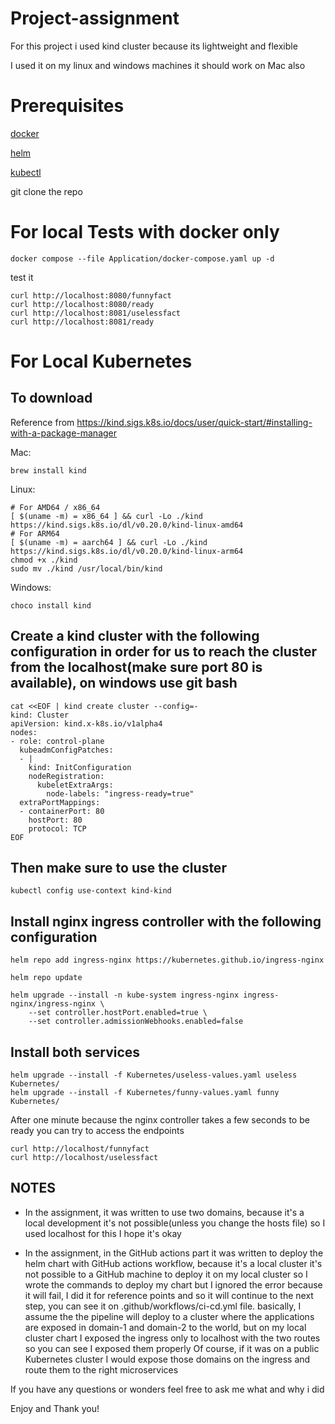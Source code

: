# Project-assignment
For this project i used kind cluster because its lightweight and flexible

I used it on my linux and windows machines it should work on Mac also



# Prerequisites
[docker](https://docs.docker.com/engine/install/)

[helm](https://helm.sh/docs/intro/install/)

[kubectl](https://kubernetes.io/docs/tasks/tools/)

git clone the repo

# For local Tests with docker only
```
docker compose --file Application/docker-compose.yaml up -d
```

test it
```
curl http://localhost:8080/funnyfact
curl http://localhost:8080/ready
curl http://localhost:8081/uselessfact
curl http://localhost:8081/ready
```

# For Local Kubernetes

## To download

Reference from https://kind.sigs.k8s.io/docs/user/quick-start/#installing-with-a-package-manager

Mac:

```
brew install kind
```

Linux:
```
# For AMD64 / x86_64
[ $(uname -m) = x86_64 ] && curl -Lo ./kind https://kind.sigs.k8s.io/dl/v0.20.0/kind-linux-amd64
# For ARM64
[ $(uname -m) = aarch64 ] && curl -Lo ./kind https://kind.sigs.k8s.io/dl/v0.20.0/kind-linux-arm64
chmod +x ./kind
sudo mv ./kind /usr/local/bin/kind
```

Windows:
```
choco install kind
```

## Create a kind cluster with the following configuration in order for us to reach the cluster from the localhost(make sure port 80 is available), on windows use git bash
```
cat <<EOF | kind create cluster --config=-
kind: Cluster
apiVersion: kind.x-k8s.io/v1alpha4
nodes:
- role: control-plane
  kubeadmConfigPatches:
  - |
    kind: InitConfiguration
    nodeRegistration:
      kubeletExtraArgs:
        node-labels: "ingress-ready=true"
  extraPortMappings:
  - containerPort: 80
    hostPort: 80
    protocol: TCP
EOF
```


## Then make sure to use the cluster
```
kubectl config use-context kind-kind
```


## Install nginx ingress controller with the following configuration
```
helm repo add ingress-nginx https://kubernetes.github.io/ingress-nginx

helm repo update

helm upgrade --install -n kube-system ingress-nginx ingress-nginx/ingress-nginx \
    --set controller.hostPort.enabled=true \
    --set controller.admissionWebhooks.enabled=false
```


## Install both services
```
helm upgrade --install -f Kubernetes/useless-values.yaml useless Kubernetes/
helm upgrade --install -f Kubernetes/funny-values.yaml funny Kubernetes/
```

After one minute because the nginx controller takes a few seconds to be ready you can try to access the endpoints

```
curl http://localhost/funnyfact
curl http://localhost/uselessfact
```


## NOTES

- In the assignment, it was written to use two domains, because it's a local development it's not possible(unless you change the hosts file) so I used localhost for this I hope it's okay

- In the assignment, in the GitHub actions part it was written to deploy the helm chart with GitHub actions workflow, because it's a local cluster it's not possible to a GitHub machine to deploy it on my local cluster so I wrote the commands to deploy my chart but I ignored the error because it will fail, I did it for reference points and so it will continue to the next step, you can see it on .github/workflows/ci-cd.yml file.
  basically, I assume the the pipeline will deploy to a cluster where the applications are exposed in domain-1 and domain-2 to the world, but on my local cluster chart I exposed the ingress only to localhost with the two routes so you can see I exposed them properly
  Of course, if it was on a public Kubernetes cluster I would expose those domains on the ingress and route them to the right microservices

If you have any questions or wonders feel free to ask me what and why i did

Enjoy and Thank you!
